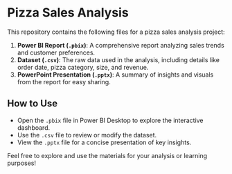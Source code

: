 # Pizza Sales Analysis

This repository contains the following files for a pizza sales analysis project:

1. **Power BI Report (`.pbix`)**: A comprehensive report analyzing sales trends and customer preferences.
2. **Dataset (`.csv`)**: The raw data used in the analysis, including details like order date, pizza category, size, and revenue.
3. **PowerPoint Presentation (`.pptx`)**: A summary of insights and visuals from the report for easy sharing.

## How to Use
- Open the `.pbix` file in Power BI Desktop to explore the interactive dashboard.
- Use the `.csv` file to review or modify the dataset.
- View the `.pptx` file for a concise presentation of key insights.

Feel free to explore and use the materials for your analysis or learning purposes!
